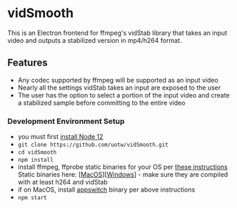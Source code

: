 # vidSmooth
This is an Electron frontend for ffmpeg's vidStab library that takes an input video and outputs a stabilized version in mp4/h264 format.
## Features
- Any codec supported by ffmpeg will be supported as an input video
- Nearly all the settings vidStab takes an input are exposed to the user
- The user has the option to select a portion of the input video and create a stabilized sample before committing to the entire video

### Development Environment Setup
- you must first [install Node 12](https://nodejs.org/en/download/)
- `git clone https://github.com/uotw/vidSmooth.git`
- `cd vidSmooth`
- `npm install`
- install ffmpeg, ffprobe static binaries for your OS per [these instructions](https://stackoverflow.com/questions/33152533/bundling-precompiled-binary-into-electron-app/38373289#38373289) Static binaries here: [[MacOS](https://evermeet.cx/ffmpeg/)][[Windows](https://ffbinaries.com/downloads)] - make sure they are compiled with at least h264 and vidStab
- if on MacOS, install [appswitch](https://github.com/nriley/appswitch) binary per above instructions
- `npm start`
